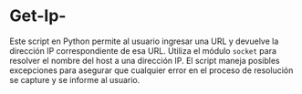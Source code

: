 # Get-Ip-
Este script en Python permite al usuario ingresar una URL y devuelve la dirección IP correspondiente de esa URL. Utiliza el módulo `socket` para resolver el nombre del host a una dirección IP. El script maneja posibles excepciones para asegurar que cualquier error en el proceso de resolución se capture y se informe al usuario.
